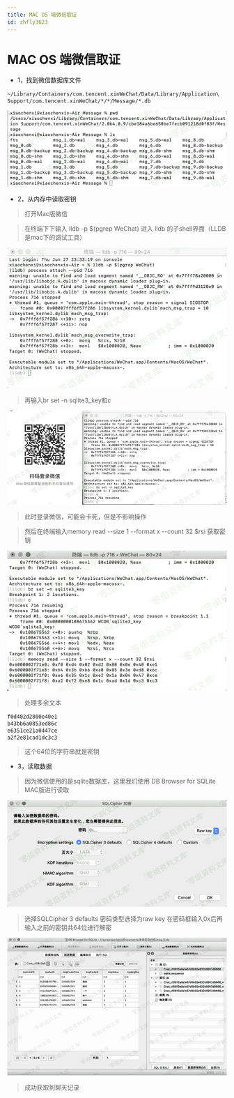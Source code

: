 ```yaml
---
title: MAC OS 端微信取证
id: zhfly3623
---
```


# MAC OS 端微信取证

*   1，找到微信数据库文件

```
~/Library/Containers/com.tencent.xinWeChat/Data/Library/Application\ Support/com.tencent.xinWeChat/*/*/Message/*.db 
```

![image](../img/f7c71d51c0647d15a4d56ac5d4326221.png)

*   2，从内存中读取密钥

> 打开Mac版微信

> 在终端下下输入 lldb -p $(pgrep WeChat) 进入 lldb 的子shell界面（LLDB是mac下的调试工具）

![image](../img/38b302c0f49b4d641a1e34a886afe7ef.png)

> 再输入br set -n sqlite3_key和c

![image](../img/a7a30ce34d76ef3e2771a2aa5bbf6021.png)

> 此时登录微信，可能会卡死，但是不影响操作

> 然后在终端输入memory read --size 1 --format x --count 32 $rsi 获取密钥

![image](../img/d0c351df37a8148adb5898c255696283.png)

> 处理多余文本

```
f0d402d2800e40e1
b43bb6a0853ed86c
e6351ce21a0447ce
a2f2e81cad1dc3c3 
```

> 这个64位的字符串就是密钥

*   3，读取数据

> 因为微信使用的是sqlite数据库，这里我们使用 DB Browser for SQLite MAC版进行读取

![image](../img/79070598f7b1661bd76b2369cb263448.png)

> 选择SQLCipher 3 defaults 密码类型选择为raw key 在密码框输入0x后再输入之前的密钥共64位进行解密

![image](../img/80353a260f115d49a3e9f65b0629a163.png)

> 成功获取到聊天记录